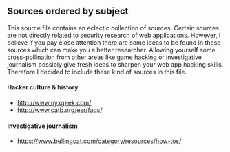 ## Sources ordered by subject
This source file contains an eclectic collection of sources. Certain sources are not directly related to security research of web applications. 
However, I believe if you pay close attention there are some ideas to be found in these sources which can make you a better researcher.
Allowing yourself some cross-pollination from other areas like game hacking or investigative journalism possibly give fresh ideas
to sharpen your web app hacking skills. Therefore I decided to include these kind of sources in this file.

#### Hacker culture & history
  * http://www.nyxgeek.com/
  * http://www.catb.org/esr/faqs/

#### Investigative journalism
  * https://www.bellingcat.com/category/resources/how-tos/
